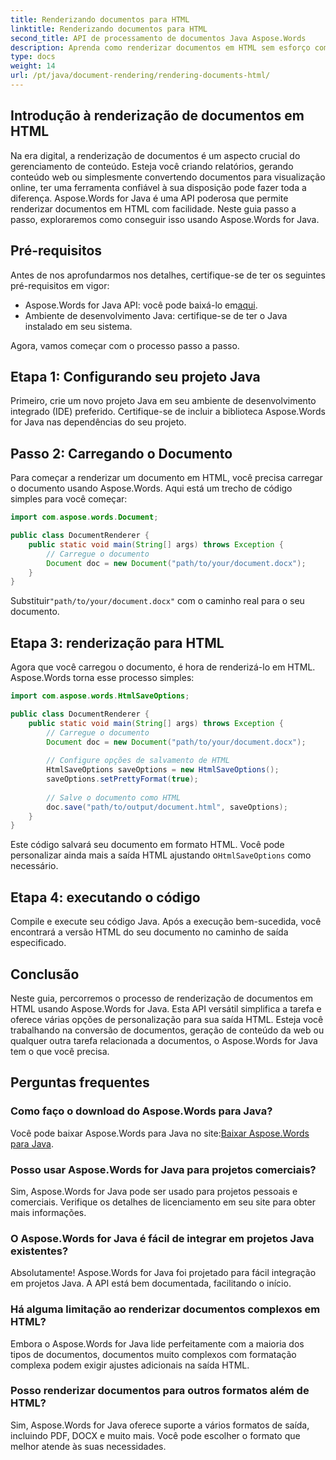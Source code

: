 ```yaml
---
title: Renderizando documentos para HTML
linktitle: Renderizando documentos para HTML
second_title: API de processamento de documentos Java Aspose.Words
description: Aprenda como renderizar documentos em HTML sem esforço com Aspose.Words for Java. Guia passo a passo para conversão eficiente de documentos.
type: docs
weight: 14
url: /pt/java/document-rendering/rendering-documents-html/
---
```


## Introdução à renderização de documentos em HTML

Na era digital, a renderização de documentos é um aspecto crucial do gerenciamento de conteúdo. Esteja você criando relatórios, gerando conteúdo web ou simplesmente convertendo documentos para visualização online, ter uma ferramenta confiável à sua disposição pode fazer toda a diferença. Aspose.Words for Java é uma API poderosa que permite renderizar documentos em HTML com facilidade. Neste guia passo a passo, exploraremos como conseguir isso usando Aspose.Words for Java.

## Pré-requisitos

Antes de nos aprofundarmos nos detalhes, certifique-se de ter os seguintes pré-requisitos em vigor:

-  Aspose.Words for Java API: você pode baixá-lo em[aqui](https://releases.aspose.com/words/java/).
- Ambiente de desenvolvimento Java: certifique-se de ter o Java instalado em seu sistema.

Agora, vamos começar com o processo passo a passo.

## Etapa 1: Configurando seu projeto Java

Primeiro, crie um novo projeto Java em seu ambiente de desenvolvimento integrado (IDE) preferido. Certifique-se de incluir a biblioteca Aspose.Words for Java nas dependências do seu projeto.

## Passo 2: Carregando o Documento

Para começar a renderizar um documento em HTML, você precisa carregar o documento usando Aspose.Words. Aqui está um trecho de código simples para você começar:

```java
import com.aspose.words.Document;

public class DocumentRenderer {
    public static void main(String[] args) throws Exception {
        // Carregue o documento
        Document doc = new Document("path/to/your/document.docx");
    }
}
```

 Substituir`"path/to/your/document.docx"` com o caminho real para o seu documento.

## Etapa 3: renderização para HTML

Agora que você carregou o documento, é hora de renderizá-lo em HTML. Aspose.Words torna esse processo simples:

```java
import com.aspose.words.HtmlSaveOptions;

public class DocumentRenderer {
    public static void main(String[] args) throws Exception {
        // Carregue o documento
        Document doc = new Document("path/to/your/document.docx");
        
        // Configure opções de salvamento de HTML
        HtmlSaveOptions saveOptions = new HtmlSaveOptions();
        saveOptions.setPrettyFormat(true);
        
        // Salve o documento como HTML
        doc.save("path/to/output/document.html", saveOptions);
    }
}
```

Este código salvará seu documento em formato HTML. Você pode personalizar ainda mais a saída HTML ajustando o`HtmlSaveOptions` como necessário.

## Etapa 4: executando o código

Compile e execute seu código Java. Após a execução bem-sucedida, você encontrará a versão HTML do seu documento no caminho de saída especificado.

## Conclusão

Neste guia, percorremos o processo de renderização de documentos em HTML usando Aspose.Words for Java. Esta API versátil simplifica a tarefa e oferece várias opções de personalização para sua saída HTML. Esteja você trabalhando na conversão de documentos, geração de conteúdo da web ou qualquer outra tarefa relacionada a documentos, o Aspose.Words for Java tem o que você precisa.

## Perguntas frequentes

### Como faço o download do Aspose.Words para Java?

 Você pode baixar Aspose.Words para Java no site:[Baixar Aspose.Words para Java](https://releases.aspose.com/words/java/).

### Posso usar Aspose.Words for Java para projetos comerciais?

Sim, Aspose.Words for Java pode ser usado para projetos pessoais e comerciais. Verifique os detalhes de licenciamento em seu site para obter mais informações.

### O Aspose.Words for Java é fácil de integrar em projetos Java existentes?

Absolutamente! Aspose.Words for Java foi projetado para fácil integração em projetos Java. A API está bem documentada, facilitando o início.

### Há alguma limitação ao renderizar documentos complexos em HTML?

Embora o Aspose.Words for Java lide perfeitamente com a maioria dos tipos de documentos, documentos muito complexos com formatação complexa podem exigir ajustes adicionais na saída HTML.

### Posso renderizar documentos para outros formatos além de HTML?

Sim, Aspose.Words for Java oferece suporte a vários formatos de saída, incluindo PDF, DOCX e muito mais. Você pode escolher o formato que melhor atende às suas necessidades.